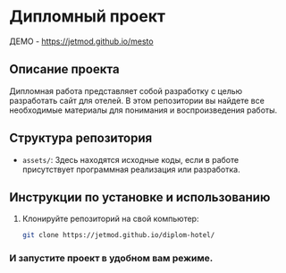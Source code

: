 # Дипломный проект

ДЕМО - https://jetmod.github.io/mesto

## Описание проекта

Дипломная работа представляет собой разработку с целью разработать сайт для отелей. В этом репозитории вы найдете все необходимые материалы для понимания и воспроизведения работы.

## Структура репозитория

- `assets/`: Здесь находятся исходные коды, если в работе присутствует программная реализация или разработка.

## Инструкции по установке и использованию

1. Клонируйте репозиторий на свой компьютер:

   ```bash
   git clone https://jetmod.github.io/diplom-hotel/
   ```

### И запустите проект в удобном вам режиме.
